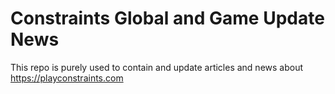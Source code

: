 # Constraints Global and Game Update News

This repo is purely used to contain and update articles and news about https://playconstraints.com
